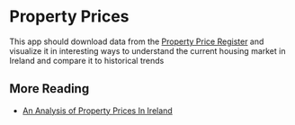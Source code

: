 # Property Prices

This app should download data from the [Property Price Register](https://www.propertypriceregister.ie/) and visualize it in interesting ways to understand the current housing market in Ireland and compare it to historical trends



## More Reading

- [An Analysis of Property Prices In Ireland](https://towardsdatascience.com/an-analysis-of-property-prices-in-ireland-6fc34a56ac87)
